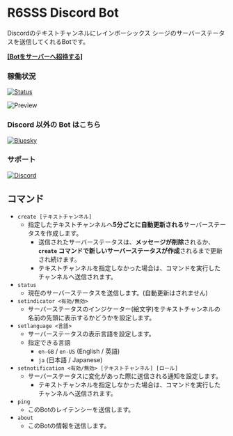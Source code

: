 # R6SSS Discord Bot
Discordのテキストチャンネルにレインボーシックス シージのサーバーステータスを送信してくれるBotです。


[**[Botをサーバーへ招待する]**](https://discord.com/oauth2/authorize?client_id=990497421488451615)

### 稼働状況
[![Status](http://status.milkeyyy.com/api/badge/13/status?style=for-the-badge)](https://status.milkeyyy.com/)


![Preview](https://github.com/Milkeyyy/R6SServerStatusBot/assets/59532514/2c1ee137-133c-470d-be9d-592b96b8602f)


### Discord 以外の Bot はこちら
[![Bluesky](https://badgen.org/img/bluesky/r6sss.milkeyyy.com/followers?style=for-the-badge&label=Bluesky)](https://bsky.app/profile/r6sss.milkeyyy.com)

### サポート
[![Discord](https://img.shields.io/discord/889239399550844978?style=for-the-badge&label=Discord)](https://discord.gg/bMf9dDjndC)


## コマンド
- `create [テキストチャンネル]`
  - 指定したテキストチャンネルへ**5分ごとに自動更新される**サーバーステータスを作成します。
    - 送信されたサーバーステータスは、**メッセージが削除**されるか、**`create` コマンドで新しいサーバーステータスが作成**されるまで更新され続けます。
    - テキストチャンネルを指定しなかった場合は、コマンドを実行したチャンネルへ送信されます。
- `status`
  - 現在のサーバーステータスを送信します。(自動更新はされません)
- `setindicator <有効/無効>`
  - サーバーステータスのインジケーター(絵文字)をテキストチャンネルの名前の先頭に表示するかどうかを設定します。
- `setlanguage <言語>`
  - サーバーステータスの表示言語を設定します。
  - 指定できる言語
    - `en-GB` / `en-US` (English / 英語)
    - `ja` (日本語 / Japanese)
- `setnotification <有効/無効> [テキストチャンネル] [ロール]`
  - サーバーステータスに変化があった際に送信される通知を設定します。
    - テキストチャンネルを指定しなかった場合は、コマンドを実行したチャンネルへ送信されます。
- `ping`
  - このBotのレイテンシーを送信します。
- `about`
  - このBotの情報を送信します。

